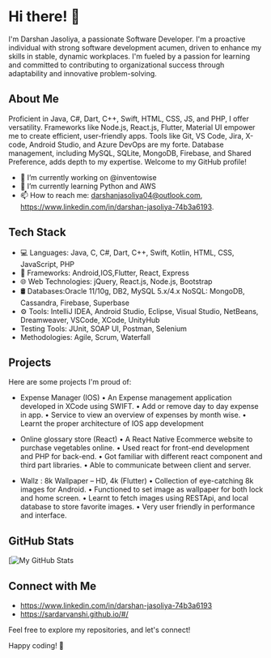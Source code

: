 
# Hi there! 👋

I'm Darshan Jasoliya, a passionate Software Developer. I'm a proactive individual with strong software development acumen, driven to enhance my skills in stable, dynamic workplaces. I'm fueled by a passion for learning and committed to contributing to organizational success through adaptability and innovative problem-solving.


## About Me

Proficient in Java, C#, Dart, C++, Swift, HTML, CSS, JS, and PHP, I offer versatility. Frameworks like Node.js, React.js, Flutter, Material UI empower me to create efficient, user-friendly apps. Tools like Git, VS Code, Jira, X-code, Android Studio, and Azure DevOps are my forte. Database management, including MySQL, SQLite, MongoDB, Firebase, and Shared Preference, adds depth to my expertise. Welcome to my GitHub profile!

- 🔭 I’m currently working on @inventowise
- 🌱 I’m currently learning Python and AWS
- 📫 How to reach me: darshanjasoliya04@outlook.com, https://www.linkedin.com/in/darshan-jasoliya-74b3a6193.

## Tech Stack

- 💻 Languages: Java, C, C#, Dart, C++, Swift, Kotlin, HTML, CSS, JavaScript, PHP
- 🚀 Frameworks:  Android,IOS,Flutter, React, Express
- 🌐 Web Technologies: jQuery, React.js, Node.js, Bootstrap
- 🛢️ Databases:Oracle 11/10g, DB2, MySQL 5.x/4.x  NoSQL: MongoDB, Cassandra, Firebase, Superbase
- ⚙️ Tools: IntelliJ IDEA, Android Studio, Eclipse, Visual Studio, NetBeans, Dreamweaver, VSCode, XCode, UnityHub
- Testing Tools: JUnit, SOAP UI, Postman, Selenium
- Methodologies: Agile, Scrum, Waterfall

## Projects

Here are some projects I'm proud of:

- Expense Manager (IOS)
 • An Expense management application developed in XCode using SWIFT.
 • Add or remove day to day expense in app.
 • Service to view an overview of expenses by month wise.
 • Learnt the proper architecture of IOS app development

- Online glossary store (React)
 • A React Native Ecommerce website to purchase vegetables online.
 • Used react for front-end development and PHP for back-end.
 • Got familiar with different react component and third part libraries.
 • Able to communicate between client and server.

- Wallz : 8k Wallpaper – HD, 4k (Flutter)
 • Collection of eye-catching 8k images for Android.
 • Functioned to set image as wallpaper for both lock and home screen.
 • Learnt to fetch images using RESTApi, and local database to store favorite images.
 • Very user friendly in performance and interface.

## GitHub Stats

[![My GitHub Stats](https://github.com/jdo4)

## Connect with Me

- https://www.linkedin.com/in/darshan-jasoliya-74b3a6193
- https://sardarvanshi.github.io/#/

Feel free to explore my repositories, and let's connect!

Happy coding! 🚀
